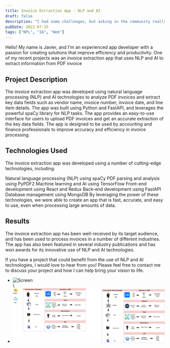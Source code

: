```yaml
---
title: Invoice Extraction App - NLP and AI
draft: false
description: "I had some challenges, but asking in the community really helped!"
pubDate: 2022-07-15
tags: ["NPL", "IA", "Web"]
---
```


Hello! My name is Javier, and I'm an experienced app developer with a passion for creating solutions that improve efficiency and productivity. One of my recent projects was an invoice extraction app that uses NLP and AI to extract information from PDF invoice

## Project Description

The invoice extraction app was developed using natural language processing (NLP) and AI technologies to analyze PDF invoices and extract key data fields such as vendor name, invoice number, invoice date, and line item details. The app was built using Python and FastAPI, and leverages the powerful spaCy library for NLP tasks. The app provides an easy-to-use interface for users to upload PDF invoices and get an accurate extraction of the key data fields. The app is designed to be used by accounting and finance professionals to improve accuracy and efficiency in invoice processing.

## Technologies Used

The invoice extraction app was developed using a number of cutting-edge technologies, including:

Natural language processing (NLP) using spaCy
PDF parsing and analysis using PyPDF2
Machine learning and AI using TensorFlow
Front-end development using React and Redux
Back-end development using FastAPI
Database management using MongoDB
By leveraging the power of these technologies, we were able to create an app that is fast, accurate, and easy to use, even when processing large amounts of data.

## Results

The invoice extraction app has been well-received by its target audience, and has been used to process invoices in a number of different industries. The app has also been featured in several industry publications and has won awards for its innovative use of NLP and AI technologies.

If you have a project that could benefit from the use of NLP and AI technologies, I would love to hear from you! Please feel free to contact me to discuss your project and how I can help bring your vision to life.

- ![Screen](https://i.imgur.com/t34O21S.jpg)
\
\
- ![App](https://raw.githubusercontent.com/javierIA/SpaceDoc/master/assets/BotSpace.png)
